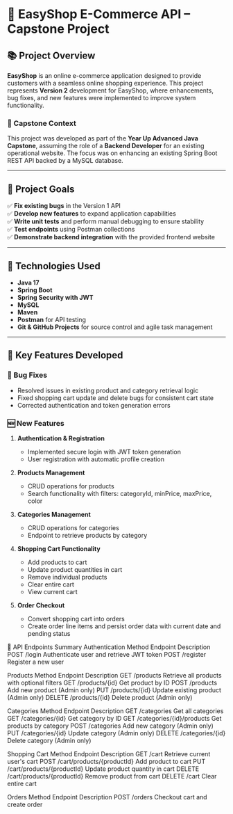 # 🛒 EasyShop E-Commerce API – Capstone Project

## 📚 Project Overview

**EasyShop** is an online e-commerce application designed to provide customers with a seamless online shopping experience. This project represents **Version 2** development for EasyShop, where enhancements, bug fixes, and new features were implemented to improve system functionality.

### 💼 Capstone Context

This project was developed as part of the **Year Up Advanced Java Capstone**, assuming the role of a **Backend Developer** for an existing operational website. The focus was on enhancing an existing Spring Boot REST API backed by a MySQL database.

---

## 🎯 Project Goals

✅ **Fix existing bugs** in the Version 1 API  
✅ **Develop new features** to expand application capabilities  
✅ **Write unit tests** and perform manual debugging to ensure stability  
✅ **Test endpoints** using Postman collections  
✅ **Demonstrate backend integration** with the provided frontend website

---

## 🔧 Technologies Used

- **Java 17**
- **Spring Boot**
- **Spring Security with JWT**
- **MySQL**
- **Maven**
- **Postman** for API testing
- **Git & GitHub Projects** for source control and agile task management

---

## 🚀 Key Features Developed

### 🐛 Bug Fixes

- Resolved issues in existing product and category retrieval logic
- Fixed shopping cart update and delete bugs for consistent cart state
- Corrected authentication and token generation errors

### 🆕 New Features

1. **Authentication & Registration**

   - Implemented secure login with JWT token generation
   - User registration with automatic profile creation

2. **Products Management**

   - CRUD operations for products
   - Search functionality with filters: categoryId, minPrice, maxPrice, color

3. **Categories Management**

   - CRUD operations for categories
   - Endpoint to retrieve products by category

4. **Shopping Cart Functionality**

   - Add products to cart
   - Update product quantities in cart
   - Remove individual products
   - Clear entire cart
   - View current cart

5. **Order Checkout**

   - Convert shopping cart into orders
   - Create order line items and persist order data with current date and pending status

🔑 API Endpoints Summary
Authentication
Method	Endpoint	Description
POST	/login	Authenticate user and retrieve JWT token
POST	/register	Register a new user

Products
Method	Endpoint	Description
GET	/products	Retrieve all products with optional filters
GET	/products/{id}	Get product by ID
POST	/products	Add new product (Admin only)
PUT	/products/{id}	Update existing product (Admin only)
DELETE	/products/{id}	Delete product (Admin only)

Categories
Method	Endpoint	Description
GET	/categories	Get all categories
GET	/categories/{id}	Get category by ID
GET	/categories/{id}/products	Get products by category
POST	/categories	Add new category (Admin only)
PUT	/categories/{id}	Update category (Admin only)
DELETE	/categories/{id}	Delete category (Admin only)

Shopping Cart
Method	Endpoint	Description
GET	/cart	Retrieve current user's cart
POST	/cart/products/{productId}	Add product to cart
PUT	/cart/products/{productId}	Update product quantity in cart
DELETE	/cart/products/{productId}	Remove product from cart
DELETE	/cart	Clear entire cart

Orders
Method	Endpoint	Description
POST	/orders	Checkout cart and create order

